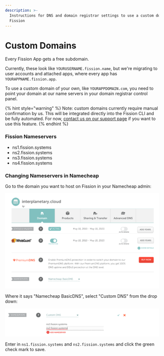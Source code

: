```yaml
---
description: >-
  Instructions for DNS and domain registrar settings to use a custom domain with
  Fission
---
```


# Custom Domains

Every Fission App gets a free subdomain.

Currently, these look like `YOURUSERNAME.fission.name`, but we're migrating to user accounts and attached apps, where every app has `YOURAPPNAME.fission.app`.

To use a custom domain of your own, like `YOURAPPDOMAIN.com`, you need to point your domain at our name servers in your domain registrar control panel.

{% hint style="warning" %}
Note: custom domains currently require manual confirmation by us. This will be integrated directly into the Fission CLI and be fully automated. For now, [contact us on our support page](https://fission.codes/support) if you want to use this feature.
{% endhint %}

### Fission Nameservers

* ns1.fission.systems
* ns2.fission.systems
* ns3.fission.systems
* ns4.fission.systems

### Changing Nameservers in Namecheap

Go to the domain you want to host on Fission in your Namecheap admin:

![](../.gitbook/assets/screenshot-2020-02-12-at-11.07.56-am.png)

 Where it says "Namecheap BasicDNS", select "Custom DNS" from the drop down:

![](../.gitbook/assets/screenshot-2020-02-12-at-11.08.39-am.png)

Enter in `ns1.fission.systems` and `ns2.fission.systems` and click the green check mark to save.



